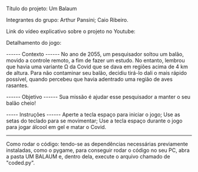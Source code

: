 Título do projeto: Um Balaum

Integrantes do grupo: 
Arthur Pansini;
Caio Ribeiro.

Link do vídeo explicativo sobre o projeto no Youtube: 

Detalhamento do jogo:

------ Contexto ------
No ano de 2055, um pesquisador soltou um balão, movido a controle remoto, a fim de fazer um estudo. No entanto, lembrou que havia uma variante Ω da Covid que se dava em regiões acima de 4 km de altura. Para não contaminar seu balão, decidiu tirá-lo dali o mais rápido possível, quando percebeu que havia adentrado uma região de aves rasantes. 

------ Objetivo ------
Sua missão é ajudar esse pesquisador a manter o seu balão cheio!

----- Instruções ------
Aperte a tecla espaço para iniciar o jogo;
Use as setas do teclado para se movimentar;
Use a tecla espaço durante o jogo para jogar álcool em gel e matar o Covid.

-----------------------
Como rodar o código: tendo-se as dependências necessárias previamente instaladas, como o pygame, para conseguir rodar o código no seu PC, abra a pasta UM BALAUM e, dentro dela, execute o arquivo chamado de "coded.py".

